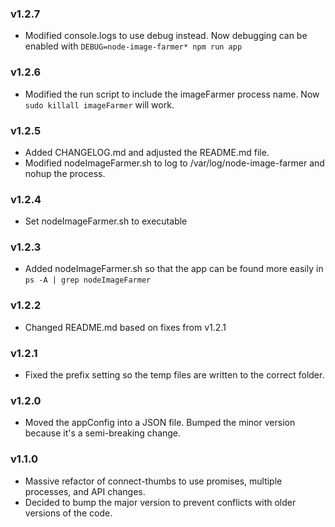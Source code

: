 ### v1.2.7

- Modified console.logs to use debug instead. Now debugging can be enabled with `DEBUG=node-image-farmer* npm run app`

### v1.2.6

- Modified the run script to include the imageFarmer process name. Now `sudo killall imageFarmer` will work.

### v1.2.5

- Added CHANGELOG.md and adjusted the README.md file.
- Modified nodeImageFarmer.sh to log to /var/log/node-image-farmer and nohup the process.

### v1.2.4

- Set nodeImageFarmer.sh to executable

### v1.2.3

- Added nodeImageFarmer.sh so that the app can be found more easily in `ps -A | grep nodeImageFarmer`

### v1.2.2

- Changed README.md based on fixes from v1.2.1

### v1.2.1

- Fixed the prefix setting so the temp files are written to the correct folder.

### v1.2.0

- Moved the appConfig into a JSON file. Bumped the minor version because it's a semi-breaking change.

### v1.1.0

- Massive refactor of connect-thumbs to use promises, multiple processes, and API changes. 
- Decided to bump the major version to prevent conflicts with older versions of the code. 
